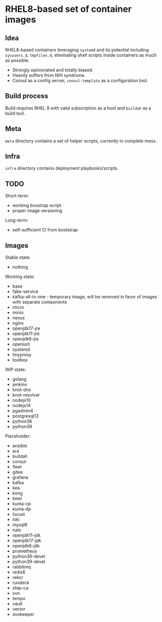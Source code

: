 # RHEL8-based set of container images

## Idea

RHEL8-based containers leveraging `systemd` and its potential including `sysusers.d`, `tmpfiles.d`, eliminating shell scripts inside containers as much as possible.
- Strongly opinionated and totally biased.
- Heavily suffers from NIH syndrome.
- Consul as a config server, `consul-template` as a configuration tool.

## Build process

Build requires RHEL 8 with valid subscription as a host and `buildah` as a build tool.

## Meta

`meta` directory contains a set of helper scripts, currently in complete mess.

## Infra

`infra` directory contains deployment playbooks/scripts.

## TODO

Short-term:
- working boostrap script
- proper image versioning

Long-term:
- self-sufficient CI from bootstrap

## Images

Stable state:
- nothing

Working state:
- base
- fake-service
- kafka-all-in-one - temporary image, will be removed in favor of images with separate components
- micro
- minio
- nexus
- nginx
- openjdk17-jre
- openjdk11-jre
- openjdk8-jre
- openssh
- systemd
- tinyproxy
- toolbox

WIP state:
- golang
- jenkins
- knot-dns
- knot-resolver
- nodejs10
- nodejs14
- pgadmin4
- postgresql13
- python36
- python39

Placeholder:
- ansible
- ara
- buildah
- consul
- fleet
- gitea
- grafana
- kafka
- kea
- kong
- kowl
- kuma-cp
- kuma-dp
- locust
- loki
- mysql8
- nats
- openjdk11-jdk
- openjdk17-jdk
- openjdk8-jdk
- prometheus
- python36-devel
- python39-devel
- rabbitmq
- redis6
- rekor
- rundeck
- step-ca
- svn
- tempo
- vault
- vector
- zookeeper
